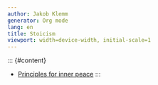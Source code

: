 ```yaml
---
author: Jakob Klemm
generator: Org mode
lang: en
title: Stoicism
viewport: width=device-width, initial-scale=1
---
```


::: {#content}
-   [Principles for inner peace](principles_inner_peace.html)
:::
